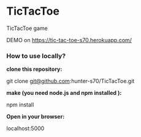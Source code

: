 # TicTacToe
TicTacToe game

DEMO on https://tic-tac-toe-s70.herokuapp.com/

<h3><strong>How to use locally?</strong></h3>

<strong>clone this repository:</strong>

git clone git@github.com:hunter-s70/TicTacToe.git

<strong>make (you need node.js and npm installed ):</strong>

npm install

<strong>Open in your browser:</strong>

localhost:5000
